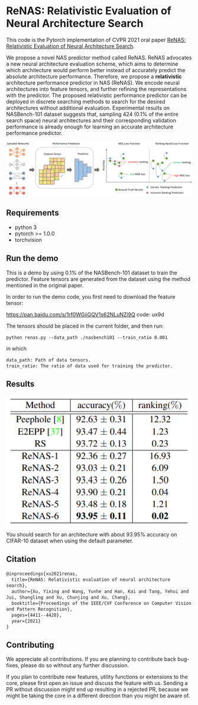 # ReNAS: Relativistic Evaluation of Neural Architecture Search
This code is the Pytorch implementation of CVPR 2021 oral paper [ReNAS: Relativistic Evaluation of Neural Architecture Search](https://openaccess.thecvf.com/content/CVPR2021/papers/Xu_ReNAS_Relativistic_Evaluation_of_Neural_Architecture_Search_CVPR_2021_paper.pdf).

We propose a novel NAS predictor method called ReNAS.  ReNAS advocates a new neural architecture evaluation scheme, which aims to determine which architecture would perform better instead of accurately predict the absolute architecture performance. Therefore, we propose a **relativistic** architecture performance predictor in NAS (ReNAS). We encode neural architectures into feature tensors, and further refining the representations with the predictor. The proposed relativistic performance predictor can be deployed in discrete searching methods to search for the desired architectures without additional evaluation. Experimental results on NASBench-101 dataset suggests that, sampling 424 (0.1% of the entire search space) neural architectures and their corresponding validation performance is already enough for learning an accurate architecture performance predictor. 

<p align="center">
<img src="figure/1.PNG" width="800">
</p>


## Requirements
- python 3
- pytorch >= 1.0.0
- torchvision

## Run the demo

This is a demo by using 0.1% of the NASBench-101 dataset to train the predictor. Feature tensors are generated from the dataset using the method mentioned in the original paper.

In order to run the demo code, you first need to download the feature tensor:

https://pan.baidu.com/s/1rf0WGiiGQV1s62NLuNZl9Q
code: ux9d

The tensors should be placed in the current folder, and then run: 

```shell
python renas.py --data_path ./nasbench101 --train_ratio 0.001
```
in which
```
data_path: Path of data tensors.
train_ratio: The ratio of data used for training the predictor.
```


## Results
<p align="center">
<img src="figure/result.PNG" width="600">
</p>

You should search for an architecture with about 93.95% accuracy on CIFAR-10 dataset when using the default parameter.


## Citation
	@inproceedings{xu2021renas,
	  title={ReNAS: Relativistic evaluation of neural architecture search},
	  author={Xu, Yixing and Wang, Yunhe and Han, Kai and Tang, Yehui and Jui, Shangling and Xu, Chunjing and Xu, Chang},
	  booktitle={Proceedings of the IEEE/CVF Conference on Computer Vision and Pattern Recognition},
	  pages={4411--4420},
	  year={2021}
	}

## Contributing
We appreciate all contributions. If you are planning to contribute back bug-fixes, please do so without any further discussion.

If you plan to contribute new features, utility functions or extensions to the core, please first open an issue and discuss the feature with us. Sending a PR without discussion might end up resulting in a rejected PR, because we might be taking the core in a different direction than you might be aware of.